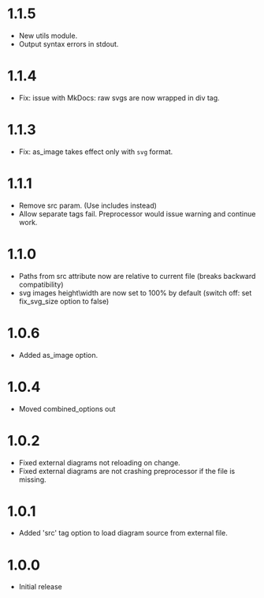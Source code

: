 # 1.1.5

-    New utils module.
-    Output syntax errors in stdout.

# 1.1.4

-    Fix: issue with MkDocs: raw svgs are now wrapped in div tag.

# 1.1.3

-    Fix: as_image takes effect only with `svg` format.

# 1.1.1

-    Remove src param. (Use includes instead)
-    Allow separate tags fail. Preprocessor would issue warning and continue work.

# 1.1.0

-    Paths from src attribute now are relative to current file (breaks backward compatibility)
-    svg images height\width are now set to 100% by default (switch off: set fix_svg_size option to false)

# 1.0.6

-    Added as_image option.

# 1.0.4

-    Moved combined_options out

# 1.0.2

-    Fixed external diagrams not reloading on change.
-    Fixed external diagrams are not crashing preprocessor if the file is missing.

# 1.0.1

-    Added 'src' tag option to load diagram source from external file.

# 1.0.0

-    Initial release